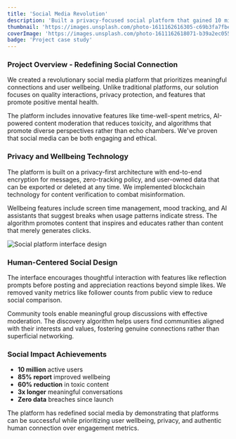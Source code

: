 ```yaml
---
title: 'Social Media Revolution'
description: 'Built a privacy-focused social platform that gained 10 million users by prioritizing authentic connections and mental wellbeing over engagement metrics.'
thumbnail: 'https://images.unsplash.com/photo-1611162616305-c69b3fa7fbe0?w=800&q=80'
coverImage: 'https://images.unsplash.com/photo-1611162618071-b39a2ec055fb?w=1200&q=80'
badge: 'Project case study'
---
```


### Project Overview - Redefining Social Connection

We created a revolutionary social media platform that prioritizes meaningful connections and user wellbeing. Unlike traditional platforms, our solution focuses on quality interactions, privacy protection, and features that promote positive mental health.

The platform includes innovative features like time-well-spent metrics, AI-powered content moderation that reduces toxicity, and algorithms that promote diverse perspectives rather than echo chambers. We've proven that social media can be both engaging and ethical.

### Privacy and Wellbeing Technology

The platform is built on a privacy-first architecture with end-to-end encryption for messages, zero-tracking policy, and user-owned data that can be exported or deleted at any time. We implemented blockchain technology for content verification to combat misinformation.

Wellbeing features include screen time management, mood tracking, and AI assistants that suggest breaks when usage patterns indicate stress. The algorithm promotes content that inspires and educates rather than content that merely generates clicks.

![Social platform interface design](https://images.unsplash.com/photo-1611162617474-5b21e879e113?w=1200&q=80)

### Human-Centered Social Design

The interface encourages thoughtful interaction with features like reflection prompts before posting and appreciation reactions beyond simple likes. We removed vanity metrics like follower counts from public view to reduce social comparison.

Community tools enable meaningful group discussions with effective moderation. The discovery algorithm helps users find communities aligned with their interests and values, fostering genuine connections rather than superficial networking.

### Social Impact Achievements

- **10 million** active users
- **85% report** improved wellbeing
- **60% reduction** in toxic content
- **3x longer** meaningful conversations
- **Zero data** breaches since launch

The platform has redefined social media by demonstrating that platforms can be successful while prioritizing user wellbeing, privacy, and authentic human connection over engagement metrics.